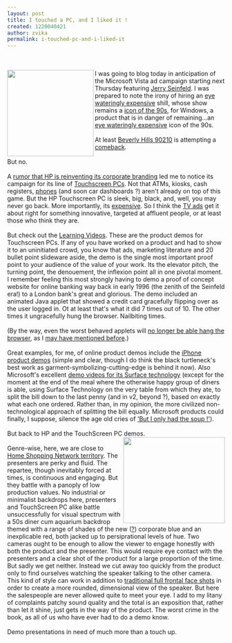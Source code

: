```yaml
---
layout: post
title: I touched a PC, and I liked it !
created: 1220040421
author: zvika
permalink: i-touched-pc-and-i-liked-it
---
```

<br />
<br />
<img style="width: 200px; height: 200px;" alt="" src="http://blogs.sun.com/dannycoward/resource/shill.jpg" align="left" />I
was going to blog today in anticipation of the Microsoft Vista ad campaign starting
next Thursday featuring <a href="http://en.wikipedia.org/wiki/Seinfeld">Jerry
Seinfeld</a>. I was prepared to note the irony of hiring an <a href="http://www.huffingtonpost.com/2008/08/21/jerry-seinfeld-microsofts_n_120287.html">eye
wateringly expensive</a> shill, whose show remains a <a href="http://www.sonypictures.com/tv/shows/seinfeld/">icon of the 90s</a>,
for Windows, a product that is in danger of remaining...an <a href="http://www.microsoft.com/windows/windows-vista/compare-editions/default.aspx">eye
wateringly expensive</a> icon of the 90s. <br />
<br />
At least <a href="http://www.imdb.com/title/tt0098749/">Beverly Hills 90210</a> is
attempting a <a href="http://www.cwtv.com/shows/90210">comeback</a>.
<br />
<br />
But no. <br />
<br />
A <a href="http://www.underconsideration.com/brandnew/archives/hp_sheds_the_rectangle.php">rumor
that HP is reinventing its corporate branding</a> led me to notice its
campaign for its line of <a href="http://www.hp.com/united-states/campaigns/touchsmart/#/Main/">Touchscreen
PCs</a>. Not that ATMs, kiosks, cash registers, <a href="http://lwuit.blogspot.com/2008/08/touch-screen-support-on-samsungsprint.html">phones</a> (and soon car
dashboards ?) aren't already on top of this game. But the HP
Touchscreen PC is sleek, big, black, and, well, you may never go back.
More importantly, its <a href="http://www.usnews.com/blogs/daves-download/2008/6/10/can-touch-screen-make-hp-the-family-pc.html">expensive</a>.
So I think the <a href="http://h30429.www3.hp.com/index.jsp?fr_story=d7e768197db05cce67041278755d5e5e0f458b7a&amp;rf=bm">TV
ads</a> get it about right for something innovative, targeted at
affluent people, or at least those who think they are.<br />
<br />
But check out the <a href="http://www.hp.com/united-states/campaigns/touchsmart/#/LearnVideo0/">Learning
Videos</a>. These are the product demos for Touchscreen PCs. If any of
you have worked on a product and had to show it to an uninitiated
crowd, you know that ads, marketing literature and 20 bullet point
slideware aside, the demo is the single most important proof point to
your audience of the value of your work. Its the elevator pitch, the
turning point, the denouement, the inflexion point all in one pivotal
moment. I remember feeling this most strongly having to demo a proof of
concept website for online banking way back in early 1996 (the zenith
of the Seinfeld era!) to a London bank's great and glorious. The demo
included an animated Java applet that showed a credit card gracefully
flipping over as the user logged in. Ot at least that's what it did 7
times out of 10. The other times it ungracefully
hung the browser. Nailbiting times.<br />
<br />
(By the way, even the worst behaved applets will <a href="https://jdk6.dev.java.net/6u10faq.html#NewPlugIn">no longer be
able hang the browser</a>, as I <a href="http://blogs.sun.com/dannycoward/tags/consumerjre">may have
mentioned before</a>.)<br />
<br />
Great examples, for me, of online product demos include the <a href="http://www.apple.com/iphone/features/">iPhone product demos</a>
(simple and clear, though I do think the black turtleneck's best work
as garment-symbolizing-cutting-edge is behind it now). Also Microsoft's
excellent <a href="http://www.microsoft.com/surface/index.html">demo
videos for its Surface technology</a> (except for the moment at the end
of the meal where the otherwise happy group of diners is able, using
Surface Technology on the very table from which they ate, to split the
bill down to the last penny (and in v2, beyond ?), based on exactly what each one ordered.
Rather than, in my opinion, the more civilized non-technological
approach of splitting the bill equally. Microsoft products
could finally, I suppose, silence the age old cries of <a href="http://www.restaurantgal.com/?p=230">'But I only had the soup !'</a>).<br />
<br />
But back to HP and the TouchScreen PC demos. <br />
<img style="width: 235px; height: 199px;" alt="" src="http://blogs.sun.com/dannycoward/resource/bloopr.jpg" align="right" /><br />
Genre-wise, here, we are close to <a href="http://www.youtube.com/watch?v=QC70vdm4Al0">Home Shopping
Network territory</a>. The presenters are perky and fluid. The
repartee, though inevitably forced at times, is continuous and
engaging. But they battle with a panoply of low production values. No
industrial or minimalist backdrops here, presenters and TouchScreen PC
alike battle unsuccessfully for visual spectrum with a 50s diner cum
aquarium backdrop themed with a range of shades of the new (<a href="http://www.underconsideration.com/brandnew/archives/hp_sheds_the_rectangle.php">?</a>)
corporate blue and an inexplicable red, both jacked up to
persiprational levels of hue. Two cameras ought to be enough to allow
the viewer to engage honestly with both the product and the presenter.
This would require eye contact with the presenters and a clear shot of
the product for a large proportion of the time. But sadly we get
neither. Instead we cut away too quickly from the product only to find
ourselves watching the speaker talking to the other camera. This kind
of style can work in addition to <a href="http://www.videomaker.com/article/8912/">traditional full
frontal face shots</a> in order to create a more rounded, dimensional
view of the speaker. But here the salespeople are never allowed quite
to meet your eye. I add to my litany of complaints patchy sound quality
and the total is an exposition that, rather than let it shine, just
gets in the way of the product. The worst crime in the book, as all of
us who have ever had to do a demo know.<br />
<br />
Demo presentations in need of much more than a touch up.<br />
<br />
<br />
